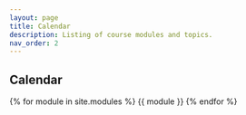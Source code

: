 ```yaml
---
layout: page
title: Calendar
description: Listing of course modules and topics.
nav_order: 2
---
```


## Calendar

{% for module in site.modules %}
{{ module }}
{% endfor %}
